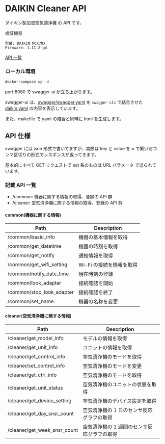# DAIKIN Cleaner API

ダイキン製加湿空気清浄機 の API です。

検証機器

```
型番: DAIKIN MCK70X
Firmware: 1.11.2-g4
```

[API 一覧](http://htmlpreview.github.io/?https://github.com/nasshu2916/DAIKIN-API/blob/master/index.html)

### ローカル環境

```sh
docker-compose up -d
```

port:8080 で swagger-ui が立ち上がります。

swagger-ui は、[swagger/swagger.yaml](https://github.com/nasshu2916/DAIKIN-API/blob/master/swagger/swagger.yaml) を `swagger-cli` で結合させた [daikin.yaml](https://github.com/nasshu2916/DAIKIN-API/blob/master/daikin.yaml) の内容を表示しています。

また、makefile で yaml の結合と同時に html を生成します。

## API 仕様

swagger には json 形式で書いてまずが、実際は key と value を = で繋いだコンマ区切りの形式でレスポンスが返ってきます。

基本的にすべて GET リクエストで set 系のものは URL パラメータ で送られています。

### 記載 API 一覧
- /common: 機器に関する情報の取得、登録の API 群  
- /cleaner: 空気清浄機に関する情報の取得、登録の API 群

#### common(機器に関する情報)
| Path                         | Description                        |
|------------------------------|------------------------------------|
| /common/basic_info           | 機器の基本情報を取得                 |
| /common/get_datetime         | 機器の時刻を取得                     |
| /common/get_notify           | 通知情報を取得                      |
| /common/get_wifi_setting     | Wi-Fi の接続を情報を取得              |
| /common/notify_date_time     | 現在時刻の登録                      |
| /common/look_adapter         | 接続確認を開始                      |
| /common/stop_look_adapter    | 接続確認を終了                      |
| /common/set_name             | 機器の名称を変更                     |

#### cleaner(空気清浄機に関する情報)
| Path                         | Description                        |
|------------------------------|------------------------------------|
| /cleaner/get_model_info      | モデルの情報を取得                      |
| /cleaner/get_unit_info       | ユニットの情報を取得                     |
| /cleaner/get_control_info    | 空気清浄機のモードを取得                |
| /cleaner/set_control_info    | 空気清浄機のモードを変更                |
| /cleaner/get_ctrl_info       | 空気清浄機のモードを取得                |
| /cleaner/get_unit_status     | 空気清浄機のユニットの状態を取得          |
| /cleaner/get_device_setting  | 空気清浄機のデバイス設定を取得           |
| /cleaner/get_day_snsr_count  | 空気清浄機の 1 日のセンサ反応グラフの取得   |
| /cleaner/get_week_snsr_count | 空気清浄機の 1 週間のセンサ反応グラフの取得 |
